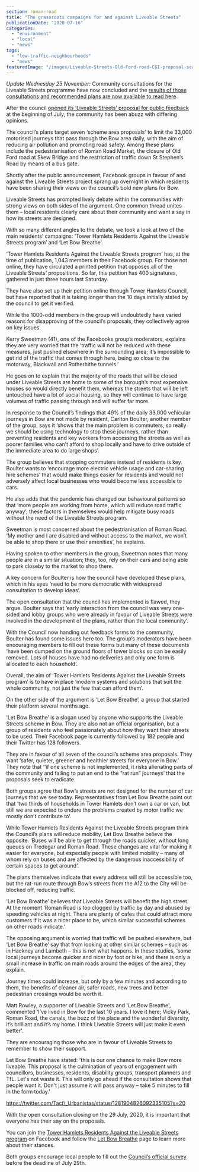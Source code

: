 ```yaml
---
section: roman-road
title: "The grassroots campaigns for and against Liveable Streets"
publicationDate: "2020-07-16"
categories: 
  - "environment"
  - "local"
  - "news"
tags: 
  - "low-traffic-neighbourhoods"
  - "news"
featuredImage: "/images/Liveable-Streets-Old-Ford-road-CGI-proposal-scaled.jpg"
---
```


_Update Wednesday 25 November:_ Community consultations for the Liveable Streets programme have now concluded and the [results of those consultations and recommended plans are now available to read here](https://talk.towerhamlets.gov.uk/4113/widgets/13004/documents/7790).

After the council [opened its ‘Liveable Streets’ proposal for public feedback](https://romanroadlondon.com/liveable-streets-bow-bold-plans-2020/) at the beginning of July, the community has been abuzz with differing opinions.

The council’s plans target seven ‘scheme area proposals’ to limit the 33,000 motorised journeys that pass through the Bow area daily, with the aim of reducing air pollution and promoting road safety. Among these plans include the pedestrianisation of Roman Road Market, the closure of Old Ford road at Skew Bridge and the restriction of traffic down St Stephen’s Road by means of a bus gate. 

Shortly after the public announcement, Facebook groups in favour of and against the Liveable Streets project sprang up overnight in which residents have been sharing their views on the council’s bold new plans for Bow. 

Liveable Streets has prompted lively debate within the communities with strong views on both sides of the argument. One common thread unites them – local residents clearly care about their community and want a say in how its streets are designed.

With so many different angles to the debate, we took a look at two of the main residents’ campaigns: ‘Tower Hamlets Residents Against the Liveable Streets program’ and ‘Let Bow Breathe’.

‘Tower Hamlets Residents Against the Liveable Streets program’ has, at the time of publication, 1,043 members in their Facebook group. For those not online, they have circulated a printed petition that opposes all of the Liveable Streets’ propositions. So far, this petition has 400 signatures, gathered in just three hours last Saturday. 

They have also set up their petition online through Tower Hamlets Council, but have reported that it is taking longer than the 10 days initially stated by the council to get it verified.

While the 1000-odd members in the group will undoubtedly have varied reasons for disapproving of the council’s proposals, they collectively agree on key issues. 

Kerry Sweetman (41), one of the Facebooks group’s moderators, explains they are very worried that the ‘traffic will not be reduced with these measures, just pushed elsewhere in the surrounding area; it’s impossible to get rid of the traffic that comes through here, being so close to the motorway, Blackwall and Rotherhithe tunnels.’

He goes on to explain that the majority of the roads that will be closed under Liveable Streets are home to some of the borough’s most expensive houses so would directly benefit them, whereas the streets that will be left untouched have a lot of social housing, so they will continue to have large volumes of traffic passing through and will suffer far more.

In response to the Council’s findings that 49% of the daily 33,000 vehicular journeys in Bow are not made by resident, Carlton Boulter, another member of the group, says it ‘shows that the main problem is commuters, so really we should be using technology to stop these journeys, rather than preventing residents and key workers from accessing the streets as well as poorer families who can’t afford to shop locally and have to drive outside of the immediate area to do large shops’. 

The group believes that stopping commuters instead of residents is key. Boulter wants to ‘encourage more electric vehicle usage and car-sharing hire schemes’ that would make things easier for residents and would not adversely affect local businesses who would become less accessible to cars.

He also adds that the pandemic has changed our behavioural patterns so that ‘more people are working from home, which will reduce road traffic anyway’; these factors in themselves would help mitigate busy roads without the need of the Liveable Streets program.

Sweetman is most concerned about the pedestrianisation of Roman Road. ‘My mother and I are disabled and without access to the market, we won’t be able to shop there or use their amenities’, he explains. 

Having spoken to other members in the group, Sweetman notes that many people are in a similar situation; they, too, rely on their cars and being able to park closeby to the market to shop there.

A key concern for Boulter is how the council have developed these plans, which in his eyes ‘need to be more democratic with widespread consultation to develop ideas’. 

The open consultation that the council has implemented is flawed, they argue. Boulter says that ‘early interaction from the council was very one-sided and lobby groups who were already in favour of Liveable Streets were involved in the development of the plans, rather than the local community’. 

With the Council now handing out feedback forms to the community, Boulter has found some issues here too. The group’s moderators have been encouraging members to fill out these forms but many of these documents ‘have been dumped on the ground floors of tower blocks so can be easily removed. Lots of houses have had no deliveries and only one form is allocated to each household’.

Overall, the aim of ‘Tower Hamlets Residents Against the Liveable Streets program’ is to have in place ‘modern systems and solutions that suit the whole community, not just the few that can afford them’. 

On the other side of the argument is ‘Let Bow Breathe’, a group that started their platform several months ago. 

‘Let Bow Breathe’ is a slogan used by anyone who supports the Liveable Streets scheme in Bow. They are also not an official organisation, but a group of residents who feel passionately about how they want their streets to be used. Their Facebook page is currently followed by 182 people and their Twitter has 128 followers.

They are in favour of all seven of the council’s scheme area proposals. They want ‘safer, quieter, greener and healthier streets for everyone in Bow.’  They note that ‘‘if one scheme is not implemented, it risks alienating parts of the community and failing to put an end to the “rat run” journeys’ that the proposals seek to eradicate.

Both groups agree that Bow’s streets are not designed for the number of car journeys that we see today. Representatives from Let Bow Breathe point out that ‘two thirds of households in Tower Hamlets don’t own a car or van, but still we are expected to endure the problems created by motor traffic we mostly don’t contribute to’.

While Tower Hamlets Residents Against the Liveable Streets program think the Council’s plans will reduce mobility, Let Bow Breathe believe the opposite. ‘Buses will be able to get through the roads quicker, without long queues on Tredegar and Roman Road. These changes are vital for making it easier for everyone, but especially people with limited mobility – many of whom rely on buses and are affected by the dangerous inaccessibility of certain spaces to get around’. 

The plans themselves indicate that every address will still be accessible too, but the rat-run route through Bow’s streets from the A12 to the City will be blocked off, reducing traffic.

‘Let Bow Breathe’ believes that Liveable Streets will benefit the high street. At the moment ‘Roman Road is too clogged by traffic by day and abused by speeding vehicles at night. There are plenty of cafes that could attract more customers if it was a nicer place to be, which similar successful schemes on other roads indicate.’ 

The opposing argument is worried that traffic will be pushed elsewhere, but ‘Let Bow Breathe’ say that from looking at other similar schemes – such as in Hackney and Lambeth – this is not what happens. In these studies, ‘some local journeys become quicker and nicer by foot or bike, and there is only a small increase in traffic on main roads around the edges of the area’, they explain. 

Journey times could increase, but only by a few minutes and according to them, the benefits of cleaner air, safer roads, new trees and better pedestrian crossings would be worth it.

Matt Rowley, a supporter of Liveable Streets and 'Let Bow Breathe', commented ‘I’ve lived in Bow for the last 10 years. I love it here; Vicky Park, Roman Road, the canals, the buzz of the place and the wonderful diversity, it’s brilliant and it’s my home. I think Liveable Streets will just make it even better'.

They are encouraging those who are in favour of Liveable Streets to remember to show their support.

Let Bow Breathe have stated: 'this is our one chance to make Bow more liveable. This proposal is the culmination of years of engagement with councillors, businesses, residents, disability groups, transport planners and TfL. Let's not waste it. This will only go ahead if the consultation shows that people want it. Don't just assume it will pass anyway – take 5 minutes to fill in the form today.'

https://twitter.com/Tact\_Urbanistas/status/1281904826092335105?s=20

With the open consultation closing on the 29 July, 2020, it is important that everyone has their say on the proposals. 

You can join the [Tower Hamlets Residents Against the Liveable Streets program](https://www.facebook.com/groups/289763665559940/) on Facebook and follow the [Let Bow Breathe](https://www.facebook.com/LetBowBreathe/) page to learn more about their stances. 

Both groups encourage local people to fill out the [Council’s official survey](https://talk.towerhamlets.gov.uk/lsbow/survey_tools/liveable-streets-bow-survey) before the deadline of July 29th.
